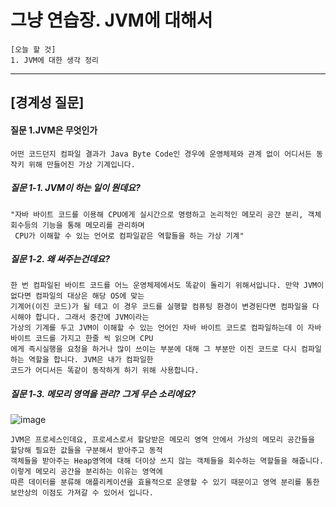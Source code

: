 # 그냥 연습장. JVM에 대해서

```
[오늘 할 것]
1. JVM에 대한 생각 정리
```

-----

## [경계성 질문]

#### 질문 1.JVM은 무엇인가
```
어떤 코드던지 컴파일 결과가 Java Byte Code인 경우에 운영체제와 관계 없이 어디서든 동작키 위해 만들어진 가상 기계입니다.
```

##### 질문 1-1. JVM이 하는 일이 뭔데요?
```
"자바 바이트 코드를 이용해 CPU에게 실시간으로 명령하고 논리적인 메모리 공간 분리, 객체 회수등의 기능을 통해 메모리를 관리하며
 CPU가 이해할 수 있는 언어로 컴파일같은 역할들을 하는 가상 기계"
```

##### 질문 1-2. 왜 써주는건데요?
```
한 번 컴파일된 바이트 코드를 어느 운영체제에서도 똑같이 돌리기 위해서입니다. 만약 JVM이 없다면 컴파일의 대상은 해당 OS에 맞는
기계어(이진 코드)가 될 테고 이 경우 코드를 실행할 컴퓨팅 환경이 변경된다면 컴파일을 다시해야 합니다. 그래서 중간에 JVM이라는
가상의 기계를 두고 JVM이 이해할 수 있는 언어인 자바 바이트 코드로 컴파일하는데 이 자바 바이트 코드를 가지고 한줄 씩 읽으며 CPU
에게 즉시실행을 요청을 하거나 많이 쓰이는 부분에 대해 그 부분만 이진 코드로 다시 컴파일하는 역할을 합니다. JVM은 내가 컴파일한
코드가 어디서든 똑같이 동작하게 하기 위해 사용합니다.
```

##### 질문 1-3. 메모리 영역을 관리? 그게 무슨 소리에요?
![image](https://github.com/chanHyeoks-kingdom/f-lab-history/assets/68278903/37f9b4d8-2229-4272-806e-c487167950ea)

```
JVM은 프로세스인데요, 프로세스로서 할당받은 메모리 영역 안에서 가상의 메모리 공간들을 할당해 필요한 값들을 구분해서 받아주고 동적
객체들을 받아주는 Heap영역에 대해 더이상 쓰지 않는 객체들을 회수하는 역할들을 해줍니다. 이렇게 메모리 공간을 분리하는 이유는 영역에
따른 데이터를 분류해 애플리케이션을 효율적으로 운영할 수 있기 때문이고 영역 분리를 통한 보안상의 이점도 가져갈 수 있어서 입니다.
```
